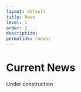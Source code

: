 ```yaml
---
layout: default
title: News
level: 1
order: 2
description:
permalink: /news/
---
```


# Current News

Under construction